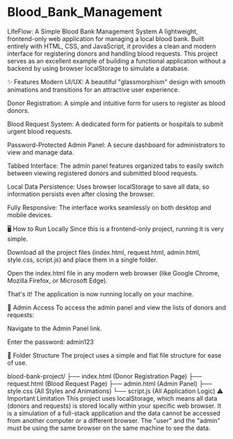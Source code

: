 # Blood_Bank_Management

LifeFlow: A Simple Blood Bank Management System
A lightweight, frontend-only web application for managing a local blood bank. Built entirely with HTML, CSS, and JavaScript, it provides a clean and modern interface for registering donors and handling blood requests. This project serves as an excellent example of building a functional application without a backend by using browser localStorage to simulate a database.

✨ Features
Modern UI/UX: A beautiful "glassmorphism" design with smooth animations and transitions for an attractive user experience.

Donor Registration: A simple and intuitive form for users to register as blood donors.

Blood Request System: A dedicated form for patients or hospitals to submit urgent blood requests.

Password-Protected Admin Panel: A secure dashboard for administrators to view and manage data.

Tabbed Interface: The admin panel features organized tabs to easily switch between viewing registered donors and submitted blood requests.

Local Data Persistence: Uses browser localStorage to save all data, so information persists even after closing the browser.

Fully Responsive: The interface works seamlessly on both desktop and mobile devices.

🖥️ How to Run Locally
Since this is a frontend-only project, running it is very simple.

Download all the project files (index.html, request.html, admin.html, style.css, script.js) and place them in a single folder.

Open the index.html file in any modern web browser (like Google Chrome, Mozilla Firefox, or Microsoft Edge).

That's it! The application is now running locally on your machine.

🔑 Admin Access
To access the admin panel and view the lists of donors and requests:

Navigate to the Admin Panel link.

Enter the password: admin123

📁 Folder Structure
The project uses a simple and flat file structure for ease of use.

blood-bank-project/
├── index.html         (Donor Registration Page)
├── request.html       (Blood Request Page)
├── admin.html         (Admin Panel)
├── style.css          (All Styles and Animations)
└── script.js          (All Application Logic)
⚠️ Important Limitation
This project uses localStorage, which means all data (donors and requests) is stored locally within your specific web browser. It is a simulation of a full-stack application and the data cannot be accessed from another computer or a different browser. The "user" and the "admin" must be using the same browser on the same machine to see the data.
